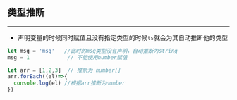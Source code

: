 ## 类型推断
---
* 声明变量的时候同时赋值且没有指定类型的时候`ts`就会为其自动推断他的类型
```ts
let msg = 'msg'   //此时的msg类型没有声明，自动推断为string
msg = 1            // 不能使用number赋值

let arr = [1,2,3]  // 推断为 number[]
arr.forEach((el)=>{
  console.log(el) //根据arr推断为number
})
```